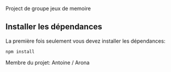 Project de groupe jeux de memoire 

## Installer les dépendances

La première fois seulement vous devez installer les dépendances:

`npm install`

Membre du projet:
Antoine / Arona
